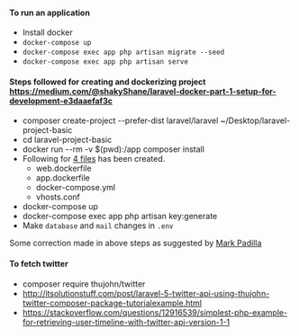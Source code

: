 #### To run an application 
- Install docker
- `docker-compose up`
- `docker-compose exec app php artisan migrate --seed`
- `docker-compose exec app php artisan serve`

#### Steps followed for creating and dockerizing project <https://medium.com/@shakyShane/laravel-docker-part-1-setup-for-development-e3daaefaf3c>
- composer create-project --prefer-dist laravel/laravel ~/Desktop/laravel-project-basic
- cd laravel-project-basic
- docker run --rm -v $(pwd):/app composer install
- Following for [4 files] has been created.
  * web.dockerfile
  * app.dockerfile
  * docker-compose.yml
  * vhosts.conf
- docker-compose up
- docker-compose exec app php artisan key:generate
- Make `database` and `mail` changes in `.env`

Some correction made in above steps as suggested by [Mark Padilla] 

#### To fetch twitter
- composer require thujohn/twitter
- http://itsolutionstuff.com/post/laravel-5-twitter-api-using-thujohn-twitter-composer-package-tutorialexample.html
- https://stackoverflow.com/questions/12916539/simplest-php-example-for-retrieving-user-timeline-with-twitter-api-version-1-1


[4 files]: https://gist.github.com/anonymous/a13cf604981726c8e8b0bb05a35664e2
[Mark Padilla]: https://medium.com/@phillipmarkpadilla/laravel-5-6-in-docker-with-php-7-2-nginx-1-10-and-mysql-5-7-cdb6c054379c